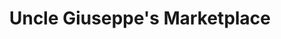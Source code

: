 ---
title: "Uncle Giuseppe's Marketplace"
url: /port-washington/uncle-giuseppes-marketplace/
shop: supermarket
---